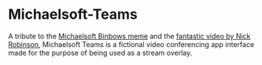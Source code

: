 # Michaelsoft-Teams

A tribute to the [Michaelsoft Binbows meme](https://knowyourmeme.com/memes/michaelsoft-binbows) and the [fantastic video by Nick Robinson](https://www.youtube.com/watch?v=yDzAAjzbV5g), Michaelsoft Teams is a fictional video conferencing app interface made for the purpose of being used as a stream overlay.
